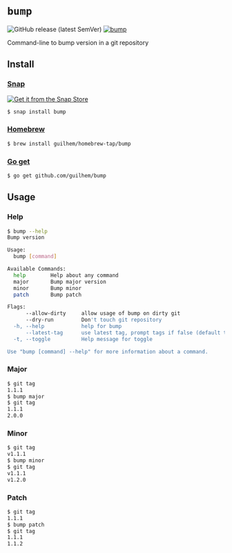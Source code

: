 # `bump`
![GitHub release (latest SemVer)](https://img.shields.io/github/v/release/guilhem/bump)
[![bump](https://snapcraft.io/bump/badge.svg)](https://snapcraft.io/bump)

Command-line to bump version in a git repository

## Install

### [Snap](https://snapcraft.io/)

[![Get it from the Snap Store](https://snapcraft.io/static/images/badges/en/snap-store-black.svg)](https://snapcraft.io/bump)

```sh
$ snap install bump
```

### [Homebrew](https://brew.sh/)

```sh
$ brew install guilhem/homebrew-tap/bump
```

### [Go get](https://golang.org/pkg/cmd/go/internal/get/)

```sh
$ go get github.com/guilhem/bump
```

## Usage

### Help

```sh
$ bump --help
Bump version

Usage:
  bump [command]

Available Commands:
  help        Help about any command
  major       Bump major version
  minor       Bump minor
  patch       Bump patch

Flags:
      --allow-dirty     allow usage of bump on dirty git
      --dry-run         Don't touch git repository
  -h, --help            help for bump
      --latest-tag      use latest tag, prompt tags if false (default true)
  -t, --toggle          Help message for toggle

Use "bump [command] --help" for more information about a command.
```

### Major

```sh
$ git tag
1.1.1
$ bump major
$ git tag
1.1.1
2.0.0
```

### Minor

```sh
$ git tag 
v1.1.1
$ bump minor
$ git tag
v1.1.1
v1.2.0
```

### Patch

```sh
$ git tag
1.1.1
$ bump patch
$ git tag
1.1.1
1.1.2
```
